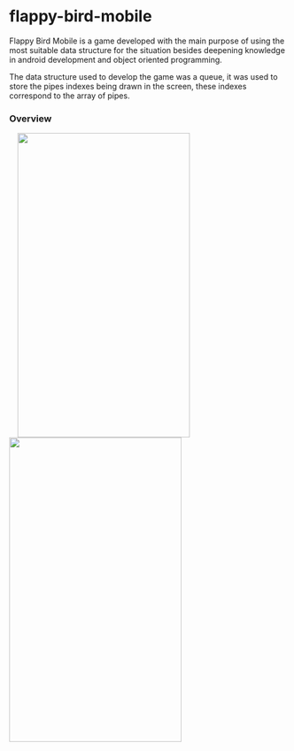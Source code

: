 # flappy-bird-mobile

Flappy Bird Mobile is a game developed with the main purpose of using the most suitable data structure for the situation besides deepening knowledge in android development and object oriented programming.

The data structure used to develop the game was a queue, it was used to store the pipes indexes being drawn in the screen, these indexes correspond to the array of pipes.

### Overview
<div>

  <img src="https://raw.githubusercontent.com/arufonsekun/computer-science-codes/master/fase-3/Programacao-I/Screenshot_20190625-023432.png" height="550" width="311"  hspace="15"/>
  
  <img src="https://raw.githubusercontent.com/arufonsekun/computer-science-codes/master/fase-3/Programacao-I/Screenshot_20190625-023442.png" height="550" width="311"/>
   
</div>

